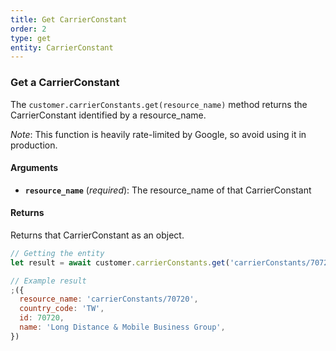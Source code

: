 ```yaml
---
title: Get CarrierConstant
order: 2
type: get
entity: CarrierConstant
---
```


### Get a CarrierConstant

The `customer.carrierConstants.get(resource_name)` method returns the CarrierConstant identified by a resource_name.

_Note_: This function is heavily rate-limited by Google, so avoid using it in production.

#### Arguments

- **`resource_name`** (_required_): The resource_name of that CarrierConstant

#### Returns

Returns that CarrierConstant as an object.

```javascript
// Getting the entity
let result = await customer.carrierConstants.get('carrierConstants/70720')
```

```javascript
// Example result
;({
  resource_name: 'carrierConstants/70720',
  country_code: 'TW',
  id: 70720,
  name: 'Long Distance & Mobile Business Group',
})
```
